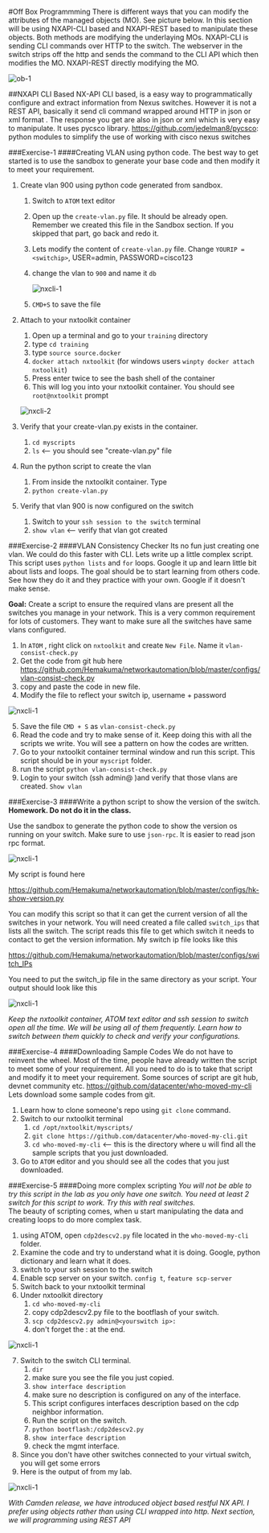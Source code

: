 #Off Box Programmming
There is different ways that you can modify the attributes of the managed objects (MO). See picture below.  In this section will be using NXAPI-CLI based and NXAPI-REST based to manipulate these objects.
Both methods are modifying the underlaying MOs.  NXAPI-CLI is sending CLI commands over HTTP to the switch.  The webserver in the switch strips off the http and sends the command to the CLI API which then modifies the MO.  NXAPI-REST directly modifying the MO.

![ob-1](/images/ob-2.png)  

##NXAPI CLI Based
NX-API CLI based, is a easy way to programmatically configure and extract information  from Nexus switches. However it is not a REST API,   basically it send cli command wrapped around  HTTP in json or xml format . The response you get are also in json or xml which is very easy to manipulate.
It uses pycsco library.
https://github.com/jedelman8/pycsco: python modules to simplify the use of working with cisco nexus switches

###Exercise-1
####Creating VLAN using python code.
The best way to get started is to use the sandbox to generate your base code and then modify it to meet your requirement.

1. Create vlan 900 using python code generated from sandbox.
    1. Switch to `ATOM` text editor
    2. Open up the `create-vlan.py` file.  It should be already open. Remember we created this file  in the Sandbox section. If you skipped that part, go back and redo it.
    3. Lets modify the content of `create-vlan.py` file.  Change `YOURIP = <switchip>`, USER=admin, PASSWORD=cisco123
    4. change the vlan to `900` and name it `db`

        ![nxcli-1](/images/nxcli-1.png)

    5.  `CMD+S` to save the file

2. Attach to your nxtoolkit container
    1. Open up a terminal and go to your `training`  directory
    2. type `cd training`
    3. type `source source.docker`
    4. `docker attach nxtoolkit`  (for windows users  `winpty docker attach nxtoolkit`)
    5. Press enter twice to see the bash shell of the container
    6. This will log you into your nxtoolkit container.  You should see `root@nxtoolkit` prompt

    ![nxcli-2](/images/nxcli-2.png)

3. Verify that your create-vlan.py exists in the container.
    1. `cd myscripts`
    2. `ls` <-- you should see "create-vlan.py" file
4. Run the python script to create the vlan
    1. From inside the nxtoolkit container. Type
    2. `python create-vlan.py`
5. Verify that vlan 900 is now configured on the switch
    1. Switch  to your `ssh session to the switch` terminal
    2. `show vlan`  <-- verify that vlan got created

###Exercise-2
####VLAN Consistency Checker
Its no fun just creating one vlan. We could do this faster with CLI.   Lets write up a little complex script.  This script uses `python lists` and `for` loops.  Google it up and learn little bit about lists and loops.  The goal should be to start learning from others code.  See how they do it and they practice with your own. Google if it doesn't make sense.

**Goal:** Create a script to ensure the required vlans are present all the switches you manage in your network.  This is a very common requirement for lots of customers.  They want to make sure all the switches have same vlans configured.

1. In `ATOM` , right click on `nxtoolkit` and create `New File`. Name it `vlan-consist-check.py`  
2. Get the code from git hub here
https://github.com/Hemakuma/networkautomation/blob/master/configs/vlan-consist-check.py  
3. copy and  paste the code in new file.  
4. Modify the file to reflect your switch ip, username + password

![nxcli-1](/images/nxcli-4.png)

5. Save the file `CMD + S` as `vlan-consist-check.py`  
6. Read the code and try to make sense of it.  Keep doing this with all the scripts we write.  You will see a pattern on how the codes are written.  
7. Go to your nxtoolkit container terminal window and run this script.  This script should be in your `myscript` folder.  
8. run the script `python vlan-consist-check.py`  
9. Login to your switch (ssh admin@<switch ip> )and verify that those vlans are created.  `Show vlan`


###Exercise-3
####Write a python script to show the version of the switch.
**Homework.  Do not do it in the class.**

Use the sandbox to generate the python code to show the version os running on your switch. Make sure to use `json-rpc`.  It is easier to read json rpc format.

![nxcli-1](/images/nx-cli-1.png)

My script is found here

 https://github.com/Hemakuma/networkautomation/blob/master/configs/hk-show-version.py

You can modify this script so that it can get the current version of all the switches in your network. You will need created a file called `switch_ips` that lists all the switch.  The script reads this file to get which switch it needs to contact to get the version information.  My switch ip file looks like this

https://github.com/Hemakuma/networkautomation/blob/master/configs/switch_IPs

You need to put the switch_ip file in the same directory as your script.
Your output should look like this  

![nxcli-1](/images/nxcli-3.png)

*Keep the nxtoolkit container, ATOM text editor and ssh  session  to switch  open all the time. We will be using all of them frequently.  Learn how to switch between them quickly to check and verify your configurations.*

###Exercise-4
####Downloading Sample Codes
We do not have to reinvent the wheel.  Most of the time, people have already written the script to meet some of your requirement.  All you need to do is to take that script and modify it to meet your requirement.  Some sources of script are git hub,  devnet community etc.
https://github.com/datacenter/who-moved-my-cli  
Lets  download some sample codes from git.

1. Learn how to clone someone's repo using `git clone` command.  
2. Switch to our nxtoolkit terminal  
    1. `cd /opt/nxtoolkit/myscripts/`
    2. `git clone https://github.com/datacenter/who-moved-my-cli.git`
    3. `cd who-moved-my-cli`   <-- this is the directory where u will find all the sample scripts that you just downloaded.  
3. Go to `ATOM` editor and you should see all the codes that you just downloaded.

###Exercise-5
####Doing more complex scripting
*You will not be able to try this script in the lab as you only have one switch.  You need at least 2 switch for this script to work. Try this with real switches.*  
The beauty of scripting comes, when u start manipulating the data and creating loops to do more complex task.

1. using ATOM, open `cdp2descv2.py` file located in the `who-moved-my-cli` folder.  
2. Examine the code and try to understand what it is doing.  Google, python dictionary and learn what it does.
3. switch to your ssh session to the switch
4. Enable scp server on your switch. `config t`,   `feature scp-server`
5. Switch back to your nxtoolkit terminal
6. Under nxtoolkit directory
    1. `cd who-moved-my-cli`
    2. copy cdp2descv2.py file to the bootflash of your switch.
    3. `scp cdp2descv2.py admin@<yourswitch ip>:`
    4. don't forget the : at the end.

![nxcli-1](/images/nxcli-5.png)

7. Switch to the switch CLI terminal.
    1. `dir`
    2. make sure you see the file you just copied.
    3. `show interface description`
    4. make sure no description is configured on any of the interface.
    5. This script configures interfaces description based on the cdp neighbor information.
    6. Run the script on the switch.
    7. `python bootflash:/cdp2descv2.py`
    8. `show interface description`
    9. check the mgmt interface.
8. Since you don't have other switches connected to your virtual switch, you will get some errors
9. Here is the output of from my lab.  

![nxcli-1](/images/nxcli-6.png)  

*With Camden release, we have introduced object based restful NX API.  I prefer using objects rather than using CLI wrapped into http. Next section, we will programming using REST API*
